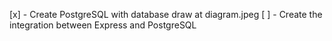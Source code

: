 [x] - Create PostgreSQL with database draw at diagram.jpeg
[ ] - Create the integration between Express and PostgreSQL
